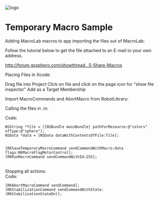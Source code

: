![logo](http://update.orbotix.com/developer/sphero-small.png)

# Temporary Macro Sample

Adding MacroLab macros to app
importing the files out of MacroLab:

Follow the tutorial below to get the file attached to an E-mail to your own address.

http://forum.gosphero.com/showthread...5-Share-Macros

Placing Files in Xcode:

Drag file into Project
Click on file and click on the page icon for "show file inspector"
Add as a Target Membership

Import MacroCommands and AbortMacro from RobotLibrary:
</br>

Calling the files in .m:

Code:
  
    NSString *file = [[NSBundle mainBundle] pathForResource:@"colors" ofType:@"sphero"];
    NSData *data = [NSData dataWithContentsOfFile:file];


    [RKSaveTemporaryMacroCommand sendCommandWithMacro:data flags:RKMacroFlagMotorControl];
    [RKRunMacroCommand sendCommandWithId:255];

</br>
Stopping all actions:</br>
Code:

    [RKAbortMacroCommand sendCommand];
    [RKStabilizationCommand sendCommandWithState:	(RKStabilizationStateOn)];

